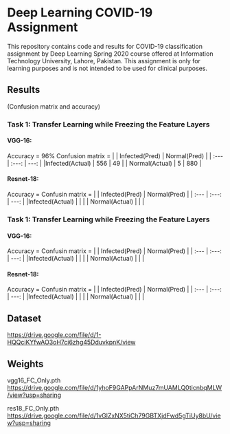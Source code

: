 # Deep Learning COVID-19 Assignment
This repository contains code and results for COVID-19 classification assignment by Deep Learning Spring 2020 course offered at Information Technology University, Lahore, Pakistan. This assignment is only for learning purposes and is not intended to be used for clinical purposes.

## Results
(Confusion matrix and accuracy)
### Task 1: Transfer Learning while Freezing the Feature Layers
#### VGG-16:
Accuracy = 96%
Confusion matrix = 
|                 | Infected(Pred) | Normal(Pred)  |
| :---            |     :---:      |          ---: |
|Infected(Actual) | 556            | 49            |
| Normal(Actual)  | 5              | 880           |


#### Resnet-18:
Accuracy = 
Confusin matrix = 
|                 | Infected(Pred) | Normal(Pred)  |
| :---            |     :---:      |          ---: |
|Infected(Actual) |             |             |
| Normal(Actual)  |              |            |

### Task 1: Transfer Learning while Freezing the Feature Layers
#### VGG-16:
Accuracy = 
Confusin matrix = 
|                 | Infected(Pred) | Normal(Pred)  |
| :---            |     :---:      |          ---: |
|Infected(Actual) |             |             |
| Normal(Actual)  |               |            |

#### Resnet-18:
Accuracy = 
Confusin matrix = 
|                 | Infected(Pred) | Normal(Pred)  |
| :---            |     :---:      |          ---: |
|Infected(Actual) |             |             |
| Normal(Actual)  |               |            |

## Dataset
https://drive.google.com/file/d/1-HQQciKYfwAO3oH7ci6zhg45DduvkpnK/view

## Weights
vgg16_FC_Only.pth
https://drive.google.com/file/d/1yhoF9GAPpArNMuz7mUAMLQ0ticnbqMLW/view?usp=sharing

res18_FC_Only.pth
https://drive.google.com/file/d/1vGlZxNX5tiCh79GBTXjdFwd5gTiUy8bU/view?usp=sharing

